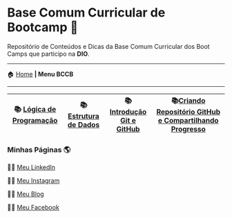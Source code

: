 # Base Comum Curricular de Bootcamp :bookmark_tabs:
Repositório de Conteúdos e Dicas da Base Comum Curricular dos Boot Camps que participo na **DIO**.

------

:house: [Home](https://github.com/fabiomfaria/dio-desafio-github-primeiro-repositorio)   **| Menu BCCB**

------


| :books: [Lógica de Programação](https://github.com/fabiomfaria/dio-desafio-github-primeiro-repositorio/tree/main/Bootcamp-Base-Comum-Curricular/a-Logica-De-Programacao-Essencial) | :books: [Estrutura de Dados](https://github.com/fabiomfaria/dio-desafio-github-primeiro-repositorio/tree/main/Bootcamp-Base-Comum-Curricular/b-Aprenda-O-Que-Sao-Estrutura-De-Dados-E-Algoritmos) | :books:[Introdução Git e GitHub](https://github.com/fabiomfaria/dio-desafio-github-primeiro-repositorio/tree/main/Bootcamp-Base-Comum-Curricular/c-Introducao-Ao-Git-E-Ao-GitHub) | :books:[Criando Repositório GitHub e Compartilhando Progresso](https://github.com/fabiomfaria/dio-desafio-github-primeiro-repositorio/tree/main/Bootcamp-Base-Comum-Curricular/d-Criando-Seu-Primeiro-Reposit%C3%B3rio-No-GitHub-Para-Compartilhar-Seu-Progresso) |
| ------------------------------------------------------------ | ------------------------------------------------------------ | ------------------------------------------------------------ | ------------------------------------------------------------ |



### Minhas Páginas 🌎 

👨‍💻 [Meu LinkedIn](https://www.linkedin.com/in/fabiodefaria/)

👨‍🏫 [Meu Instagram](https://www.instagram.com/tudoexplicado/)

👨‍💼 [Meu Blog](https://www.tudoexplicado.com/)

:man_office_worker: [Meu Facebook](https://www.facebook.com/tudoexplicadoficial)

